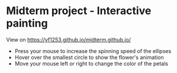 # Midterm project - Interactive painting
View on https://yf1253.github.io/midterm.github.io/
- Press your mouse to increase the spinning speed of the ellipses
- Hover over the smallest circle to show the flower's animation
- Move your mouse left or right to change the color of the petals

